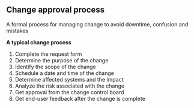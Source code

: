 
## Change approval process

A formal process for managing change to avoid downtime, confusion and mistakes

**A typical change process**
1. Complete the request form
2. Determine the purpose of the change
3. Identify the scope of the change
4. Schedule a date and time of the change
5. Determine affected systems and the impact
6. Analyze the risk associated with the change
7. Get approval from the change control board
8. Get end-user feedback after the change is complete

